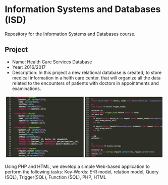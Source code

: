 Information Systems and Databases (ISD)
====

Repository for the Information Systems and Databases course.

Project
--------

- Name: Health Care Services Database
- Year: 2016/2017
- Description: In this project a new relational database is created, to store medical information in a helth care center, that will organize all the data related to the encounters of patients with doctors in appointments and examinations.

![alt text](https://github.com/filipenovais/Information.Systems.and.Databases/blob/master/sqlexamples.png)


Using PHP and HTML, we develop a simple Web-based application to	perform	 the	following tasks:
Key-Words: E-R model, relation model, Query (SQL), Trigger(SQL), Function (SQL), PHP, HTML
